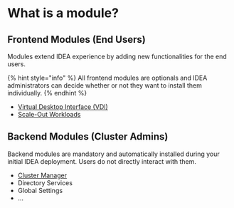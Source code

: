 # What is a module?

## Frontend Modules (End Users)

Modules extend IDEA experience by adding new functionalities for the end users.

{% hint style="info" %}
All frontend modules are optionals and IDEA administrators can decide whether or not they want to install them individually.
{% endhint %}

* [Virtual Desktop Interface (VDI)](https://app.gitbook.com/o/ewXgnQpSEObr0Vh0WSOj/s/QthiamUzKn8KJLl0hYBf/ "mention")
* [Scale-Out Workloads](https://app.gitbook.com/o/ewXgnQpSEObr0Vh0WSOj/s/LGamNPuOYtjAP3GFfRJO/ "mention")



## Backend Modules (Cluster Admins)

Backend modules are mandatory and automatically installed during your initial IDEA deployment. Users do not directly interact with them.

* [Cluster Manager](https://app.gitbook.com/o/ewXgnQpSEObr0Vh0WSOj/s/GtBrWw9T1qCJK2QCOTW2/ "mention")
* Directory Services
* Global Settings
* ...

